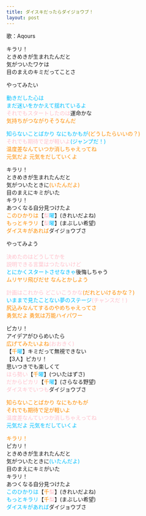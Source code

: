 ```yaml
---
title: ダイスキだったらダイジョウブ！
layout: post
---
```

歌：Aqours

<p>キラリ！<br />
ときめきが生まれたんだと<br />
気がついたワケは<br />
目のまえのキミだってことさ</p>

<p>やってみたい</p>

<p><font color="deepskyblue">動きだした心は<br />
まだ迷いをかかえて揺れているよ</font><br />
<font color="pink">それでもスタートしたのは</font>運命かな<br />
<font color="darkorange">気持ちがつながりそうなんだ</font></p>

<p><font color="deepskyblue">知らないことばかり なにもかもが</font><font color="darkorange">(どうしたらいいの？)</font><br />
<font color="pink">それでも期待で足が軽いよ</font><font color="deepskyblue">(ジャンプだ！)</font><br />
<font color="darkorange">温度差なんていつか消しちゃえってね<br />
元気だよ 元気をだしていくよ</font></p>

<p>キラリ！<br />
ときめきが生まれたんだと<br />
気がついたときに<font color="darkorange">(いたんだよ)</font><br />
目のまえにキミがいた<br />
キラリ！<br />
あつくなる自分見つけたよ<br />
<font color="darkorange">このひかりは</font>【<font color="pink">梨</font><font color="deepskyblue">曜</font>】(きれいだよね)<br />
<font color="darkorange">もっとキラリ</font>【<font color="pink">梨</font><font color="deepskyblue">曜</font>】(まぶしい希望)<br />
<font color="darkorange">ダイスキがあれば</font>ダイジョウブさ</p>

<p>やってみよう</p>

<p><font color="pink">決めたのはどうしてかを<br />
説明できる言葉はつたないけど</font><br />
<font color="deepskyblue">とにかくスタートさせなきゃ</font>後悔しちゃう<br />
<font color="darkorange">ムリヤリ飛びだせ なんとかしよう</font></p>

<p><font color="pink">計画はこれから どこいこうかな</font><font color="darkorange">(だれといけるかな？)</font><br />
<font color="deepskyblue">いままで見たことない夢のステージ</font><font color="pink">(チャンスだ！)</font><br />
<font color="darkorange">尻込みなんてするのやめちゃえってさ<br />
勇気だよ 勇気は万能ハイパワー</font></p>

<p>ピカリ！<br />
アイデアがひらめいたら<br />
<font color="darkorange">広げてみたいよね</font><font color="pink">(おおきく)</font><br />
【<font color="darkorange">千</font><font color="deepskyblue">曜</font>】キミだって無視できない<br />
【3人】ピカリ！<br />
思いつきでも楽しくて<br />
<font color="pink">ほら勢い</font>【<font color="darkorange">千</font><font color="deepskyblue">曜</font>】(ついたはずさ)<br />
<font color="pink">だからピカリ</font>【<font color="darkorange">千</font><font color="deepskyblue">曜</font>】(さらなる野望)<br />
<font color="pink">ダイスキでいつも</font>ダイジョウブさ</p>

<p><font color="darkorange">知らないことばかり なにもかもが<br />
それでも期待で足が軽いよ</font><br />
<font color="pink">温度差なんていつか消しちゃえってね</font><br />
<font color="deepskyblue">元気だよ 元気をだしていくよ</font></p>

<p><font color="darkorange">キラリ！</font><br />
ピカリ！<br />
ときめきが生まれたんだと<br />
気がついたときに<font color="deepskyblue">(いたんだよ)</font><br />
目のまえにキミがいた<br />
キラリ！<br />
あつくなる自分見つけたよ<br />
<font color="deepskyblue">このひかりは</font>【<font color="darkorange">千</font><font color="pink">梨</font>】(きれいだよね)<br />
<font color="deepskyblue">もっとキラリ</font>【<font color="darkorange">千</font><font color="pink">梨</font>】(まぶしい希望)<br />
<font color="deepskyblue">ダイスキがあれば</font>ダイジョウブさ</p>